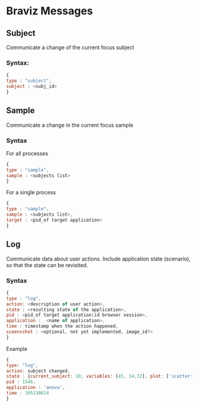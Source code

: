 # Braviz Messages

## Subject

Communicate a change of the current focus subject

### Syntax:

```javascript
{
type : "subject",
subject : <subj_id>
}
```

## Sample

Communicate a change in the current focus sample

### Syntax

For all processes
```javascript
{
type : "sample",
sample : <subjects list>
}
```

For a single process
```javascript
{
type : "sample",
sample : <subjects list>,
target : <pid_of target application>
}
```

## Log

Communicate data about user actions. Include application state (scenario), so that the state can be revisited.

### Syntax

```javascript
{
type : "log",
action: <description of user action>,
state : <resulting state of the application>,
pid : <pid_of target application|id browser session>,
application :  <name of application>,
time : timestamp when the action happened,
sceensshot : <optional, not yet implemented, image_id?>
}
```

Example

```javascript
{
type: "log",
action: subject changed,
state : {current_subject: 10, variables: [45, 14,32], plot: ['scatter']},
pid : 1546,
application : 'anova',
time : 105130014
}
```


